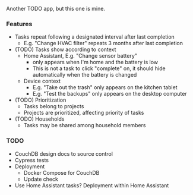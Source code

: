 Another TODO app, but this one is mine.

### Features

- Tasks repeat following a designated interval after last completion
    - E.g. "Change HVAC filter" repeats 3 months after last completion
- (TODO) Tasks show according to context
  - Home Assistant, E.g. "Change sensor battery" 
    - only appears when I'm home and the battery is low
    - This is not a task to click "complete" on, it should hide automatically when the battery is changed
  - Device context
    - E.g. "Take out the trash" only appears on the kitchen tablet
    - E.g. "Test the backups" only appears on the desktop computer
- (TODO) Prioritization
    - Tasks belong to projects
    - Projects are prioritized, affecting priority of tasks
- (TODO) Households
    - Tasks may be shared among household members

### TODO

- CouchDB design docs to source control
- Cypress tests
- Deployment
  - Docker Compose for CouchDB
  - Update check
- Use Home Assistant tasks? Deployment within Home Assistant
